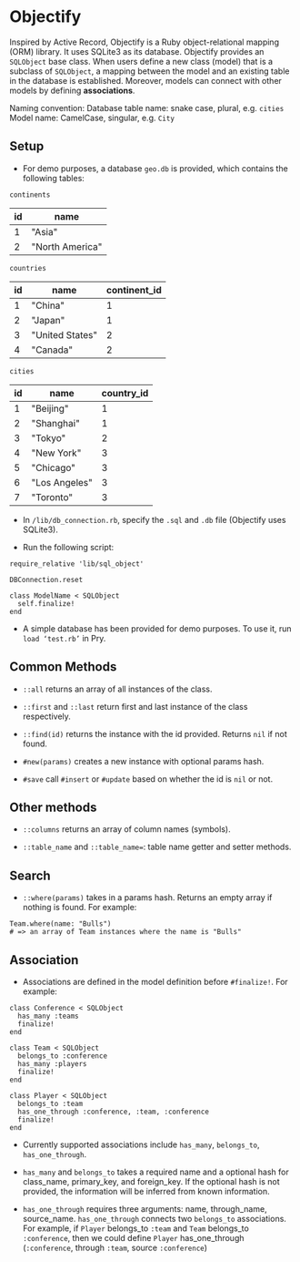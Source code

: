 # Objectify

Inspired by Active Record, Objectify is a Ruby object-relational mapping (ORM) library. It uses SQLite3 as its database. Objectify provides an `SQLObject` base class. When users define a new class (model) that is a subclass of `SQLObject`, a mapping between the model and an existing table in the database is established. Moreover, models can connect with other models by defining **associations**.

Naming convention:
Database table name: snake case, plural, e.g.  `cities`
Model name: CamelCase, singular, e.g. `City`

## Setup
* For demo purposes, a database `geo.db` is provided, which contains the following tables:

`continents`

id | name
-- | ----
1 | "Asia"
2 | "North America"

`countries`

id | name | continent_id
-- | ---- | ------------
1 | "China" | 1
2 | "Japan" | 1
3 | "United States" | 2
4 | "Canada" | 2

`cities`

id | name | country_id
-- | ---- | ------------
1 | "Beijing" | 1
2 | "Shanghai" | 1
3 | "Tokyo" | 2
4 | "New York" | 3
5 | "Chicago" | 3
6 | "Los Angeles" | 3
7 | "Toronto" | 3

* In `/lib/db_connection.rb`, specify the `.sql` and `.db` file (Objectify uses SQLite3).

* Run the following script:
```
require_relative 'lib/sql_object'

DBConnection.reset

class ModelName < SQLObject
  self.finalize!
end
```

* A simple database has been provided for demo purposes. To use it, run `load ‘test.rb’` in Pry.

## Common Methods
* `::all` returns an array of all instances of the class.

* `::first` and `::last` return first and last instance of the class respectively.

* `::find(id)` returns the instance with the id provided. Returns `nil` if not found.

* `#new(params)` creates a new instance with optional params hash.

* `#save` call `#insert` or `#update` based on whether the id is `nil` or not.

## Other methods
* `::columns` returns an array of column names (symbols).

* `::table_name` and `::table_name=`: table name getter and setter methods.

## Search
* `::where(params)` takes in a params hash. Returns an empty array if nothing is found. For example:
```
Team.where(name: "Bulls")
# => an array of Team instances where the name is "Bulls"
```

## Association
* Associations are defined in the model definition before `#finalize!`. For example:
```
class Conference < SQLObject
  has_many :teams
  finalize!
end

class Team < SQLObject
  belongs_to :conference
  has_many :players
  finalize!
end

class Player < SQLObject
  belongs_to :team
  has_one_through :conference, :team, :conference
  finalize!
end
```

* Currently supported associations include `has_many`, `belongs_to`, `has_one_through`.

* `has_many` and `belongs_to` takes a required name and a optional hash for class_name, primary_key, and foreign_key. If the optional hash is not provided, the information will be inferred from known information.

*  `has_one_through` requires three arguments: name, through_name, source_name.  `has_one_through` connects two `belongs_to` associations.
For example, if `Player` belongs_to `:team` and `Team` belongs_to `:conference`, then we could define `Player` has_one_through (`:conference`, through `:team`, source `:conference`)
